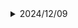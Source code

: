 <details>
  <summary>2024/12/09</summary>
<strong>文法</strong><br> 意思：...<br> 列子：...<br> <strong>惯用语</strong><br> ....<br> <strong>其他</strong><br>
</details>
